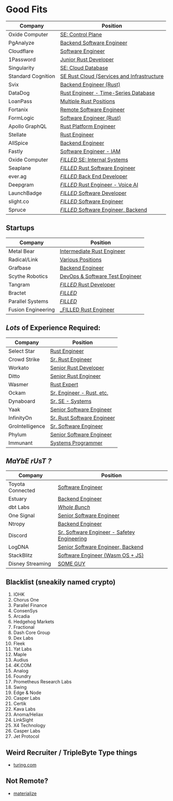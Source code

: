# Good Fits

| Company            | Position                                                                                                                                                                          |
| ------------------ | --------------------------------------------------------------------------------------------------------------------------------------------------------------------------------- |
| Oxide Computer     | [SE: Control Plane](https://oxide.computer/careers/sw-control-plane)                                                                                                              |
| PgAnalyze          | [Backend Software Engineer](https://pganalyze.com/careers/backend-software-engineer)                                                                                              |
| Cloudflare         | [Software Engineer](https://boards.greenhouse.io/cloudflare/jobs/3384369?gh_jid=3384369)                                                                                          |
| 1Password          | [Junior Rust Developer](https://jobs.lever.co/1password/b050d727-38a7-4083-bf18-ff3842e6de50)                                                                                     |
| Singularity        | [SE: Cloud Database](https://apply.workable.com/singularity-data/j/12B7C7E7C1/)                                                                                                   |
| Standard Cognition | [SE Rust Cloud (Services and Infrastructure](https://jobs.ashbyhq.com/standard/b30ba21d-90d8-475f-991a-1d82c4af34e7)                                                              |
| Svix               | [Backend Engineer (Rust)](https://www.svix.com/careers/)                                                                                                                          |
| DataDog            | [Rust Engineer - Time-Series Database](https://www.datadoghq.com/careers/detail/?gh_jid=2169423)                                                                                  |
| LoanPass           | [Multiple Rust Positions](https://loanpass.io/careerPage.html)                                                                                                                    |
| Fortanix           | [Remote Software Engineer](https://apply.workable.com/fortanix/j/142ACAF269/)                                                                                                     |
| FormLogic          | [Software Engineer (Rust)](https://formlogic.breezy.hr/p/4fbae29d9d21-software-engineer-rust?&popup=true)                                                                         |
| Apollo GraphQL     | [Rust Platform Engineer](https://www.apollographql.com/careers/job?id=afcdcb31-ce6b-4485-9987-3cc8bc361deb)                                                                       |
| Stellate           | [Rust Engineer](https://boards.greenhouse.io/stellate/jobs/4027858005)                                                                                                            |
| AllSpice           | [Backend Engineer](https://allspice.notion.site/allspice/AllSpice-Careers-3173d0cd518b4257b186ba5c8f34dc44?v=753295eeb6624e4c95eb40d7c6ff3040&p=844091d3def0467eb171b59ceb7ffa65) |
| Fastly             | [Software Engineer - IAM](https://www.fastly.com/about/jobs/apply/?gh_jid=4154106)                                                                                                |
| Oxide Computer     | [_FILLED_ SE: Internal Systems](https://oxide.computer/careers/sw-internal-systems)                                                                                               |
| Seaplane           | [_FILLED_ Rust Software Engineer](https://apply.workable.com/seaplane/j/CEFCB5F5B8/)                                                                                              |
| ever.ag            | [_FILLED_ Back End Developer](https://www.linkedin.com/jobs/view/2922237969)                                                                                                      |
| Deepgram           | [_FILLED_ Rust Engineer - Voice AI](https://jobs.lever.co/deepgram/4992b193-e4eb-483b-b326-270e637ab09b/apply)                                                                    |
| LaunchBadge        | [_FILLED_ Software Developer](https://g.co/kgs/8wLGsj)                                                                                                                            |
| slight.co          | [_FILLED_ Software Engineer](https://www.slight.co/jobs/software-engineer-rust)                                                                                                   |
| Spruce             | [_FILLED_ Software Engineer, Backend](https://spruce-systems.breezy.hr/p/9fb3b149dc01-software-engineer-backend)                                                                  |

## Startups

| Company            | Position                                                                      |
| ------------------ | ----------------------------------------------------------------------------- |
| Metal Bear         | [Intermediate Rust Engineer](https://metalbear.co/)                           |
| Radical/Link       | [Various Positions](https://radicle.community/t/the-link-team-is-hiring/2908) |
| Grafbase           | [Backend Engineer](https://grafbase.com/careers/backend-engineer)             |
| Scythe Robotics    | [DevOps & Software Test Engineer](https://jobs.lever.co/scytherobotics)       |
| Tangram            | [_FILLED_ Rust Developer](https://www.tangram.dev/jobs)                       |
| Bractet            | [_FILLED_](https://bractlet.com/careers/)                                     |
| Parallel Systems   | [_FILLED_](https://moveparallel.com/careers/)                                 |
| Fusion Engineering | [_FILLED Rust Engineer](https://fusion.engineering/rust-engineer/)            |


## _Lots_ of Experience Required:

| Company         | Position                                                                                             |
| --------------- | ---------------------------------------------------------------------------------------------------- |
| Select Star     | [Rust Engineer](https://g.co/kgs/th9UKe)                                                             |
| Crowd Strike    | [Sr. Rust Engineer](https://g.co/kgs/XtYhr3)                                                         |
| Workato         | [Senior Rust Developer](https://g.co/kgs/HnRJef)                                                     |
| Ditto           | [Senior Rust Engineer](https://g.co/kgs/YbwR6w)                                                      |
| Wasmer          | [Rust Expert](https://g.co/kgs/omgEXd)                                                               |
| Ockam           | [Sr. Engineer - Rust, etc.](https://g.co/kgs/E2xi3o)                                                 |
| Dynaboard       | [Sr. SE - Systems](https://careers.dynaboard.com/22690)                                              |
| Yaak            | [Senior Software Engineer](https://yaak-technologies.jobs.personio.com/job/560318?display=en#apply)  |
| InfinityOn      | [Sr. Rust Software Engineer](https://www.infinyon.com/careers/infrastructure-engineer-senior-level/) |
| GroIntelligence | [Sr. Software Engineer](https://boards.greenhouse.io/gro/jobs/4183159004?gh_src=24ac6dbd4us)         |
| Phylum          | [Senior Software Engineer](https://jobs.lever.co/phylum/9eb9789b-9eff-438a-8910-95b3601d9692)        |
| Immunant        | [Systems Programmer](https://immunant.com/jobs/)                                                     |

## **_MaYbE rUsT ?_**

| Company          | Position                                                                                                  |
| ---------------- | --------------------------------------------------------------------------------------------------------- |
| Toyota Connected | [Software Engineer](https://www.toyotaconnected.com/job?gh_jid=5881958002&did=4040990002)                 |
| Estuary          | [Backend Engineer](https://www.estuary.dev/about/#backend)                                                |
| dbt Labs         | _[Whole Bunch](https://www.getdbt.com/dbt-labs/open-roles/)_                                              |
| One Signal       | [Senior Software Engineer](https://jobs.lever.co/onesignal/9e1d251c-c1f9-49c7-98e9-c883e519f902/apply)    |
| Ntropy           | [Backend Engineer](https://jobs.lever.co/ntropy-network/5a587b64-7f97-4d75-be47-acf6394ed936)             |
| Discord          | [Sr. Software Engineer - Safetey Engineering](https://discord.com/jobs/5834625002)                        |
| LogDNA           | [Senior Software Engineer, Backend](https://boards.greenhouse.io/logdna/jobs/5025036002)                  |
| StackBlitz       | [Software Engineer (Wasm OS + JS)](https://jobs.lever.co/stackblitz/7ccd2472-1416-4448-8642-e58e9b32e129) |
| Disney Streaming | [SOME GUY](https://twitter.com/jrj/status/1530949737775411201)                                            |

## Blacklist (sneakily named crypto)

1. IOHK
1. Chorus One
1. Parallel Finance
1. ConsenSys
1. Arcadia
1. Hedgehog Markets
1. Fractional
1. Dash Core Group 
1. Dex Labs
1. Fleek
1. Yat Labs
1. Maple
1. Audius
1. 4K.COM
1. Analog
1. Foundry
1. Prometheus Research Labs
1. Swing
1. Edge & Node
1. Casper Labs
1. Certik
1. Kava Labs
1. Anoma/Heliax
1. LinkSight
1. X4 Technology
1. Casper Labs
1. Jet Protocol

   
## Weird Recruiter / TripleByte Type things
- [turing.com](https://www.turing.com/jobs)

## Not Remote?
- [materialize](https://boards.greenhouse.io/materialize/jobs/4135680004)